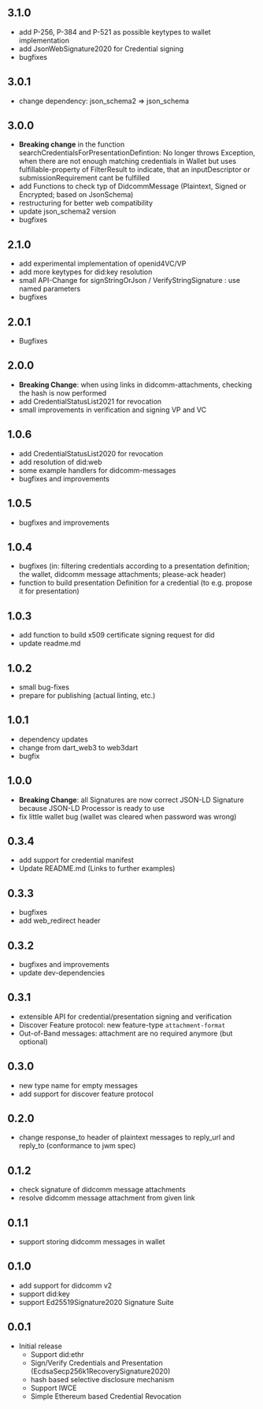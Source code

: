 ## 3.1.0
- add P-256, P-384 and P-521 as possible keytypes to wallet implementation
- add JsonWebSignature2020 for Credential signing
- bugfixes

## 3.0.1
- change dependency: json_schema2 => json_schema

## 3.0.0
- **Breaking change** in the function searchCredentialsForPresentationDefintion: No longer throws Exception, when there are not enough matching credentials in Wallet but uses fulfillable-property of FilterResult to indicate, that an inputDescriptor or submissionRequirement cant be fulfilled
- add Functions to check typ of DidcommMessage (Plaintext, Signed or Encrypted; based on JsonSchema)
- restructuring for better web compatibility
- update json_schema2 version
- bugfixes

## 2.1.0
- add experimental implementation of openid4VC/VP
- add more keytypes for did:key resolution
- small API-Change for signStringOrJson / VerifyStringSignature : use named parameters
- bugfixes

## 2.0.1
- Bugfixes

## 2.0.0
- **Breaking Change**: when using links in didcomm-attachments, checking the hash is now performed
- add CredentialStatusList2021 for revocation
- small improvements in verification and signing VP and VC

## 1.0.6
- add CredentialStatusList2020 for revocation
- add resolution of did:web
- some example handlers for didcomm-messages
- bugfixes and improvements

## 1.0.5
- bugfixes and improvements

## 1.0.4
- bugfixes (in: filtering credentials according to a presentation definition; the wallet, didcomm message attachments; please-ack header)
- function to build presentation Definition for a credential (to e.g. propose it for presentation)

## 1.0.3
- add function to build x509 certificate signing request for did
- update readme.md

## 1.0.2
- small bug-fixes
- prepare for publishing (actual linting, etc.)

## 1.0.1
- dependency updates
- change from dart_web3 to web3dart
- bugfix

## 1.0.0
- **Breaking Change**: all Signatures are now correct JSON-LD Signature because JSON-LD Processor is ready to use
- fix little wallet bug (wallet was cleared when password was wrong)

## 0.3.4
- add support for credential manifest
- Update README.md (Links to further examples)

## 0.3.3
- bugfixes
- add web_redirect header

## 0.3.2
- bugfixes and improvements
- update dev-dependencies

## 0.3.1
- extensible API for credential/presentation signing and verification
- Discover Feature protocol: new feature-type `attachment-format`
- Out-of-Band messages: attachment are no required anymore (but optional)

## 0.3.0
- new type name for empty messages
- add support for discover feature protocol

## 0.2.0
- change response_to header of plaintext messages to reply_url and reply_to (conformance to jwm spec)

## 0.1.2
- check signature of didcomm message attachments
- resolve didcomm message attachment from given link

## 0.1.1
- support storing didcomm messages in wallet

## 0.1.0
- add support for didcomm v2
- support did:key
- support Ed25519Signature2020 Signature Suite

## 0.0.1
- Initial release
    - Support did:ethr
    - Sign/Verify Credentials and Presentation (EcdsaSecp256k1RecoverySignature2020)
    - hash based selective disclosure mechanism
    - Support IWCE
    - Simple Ethereum based Credential Revocation
